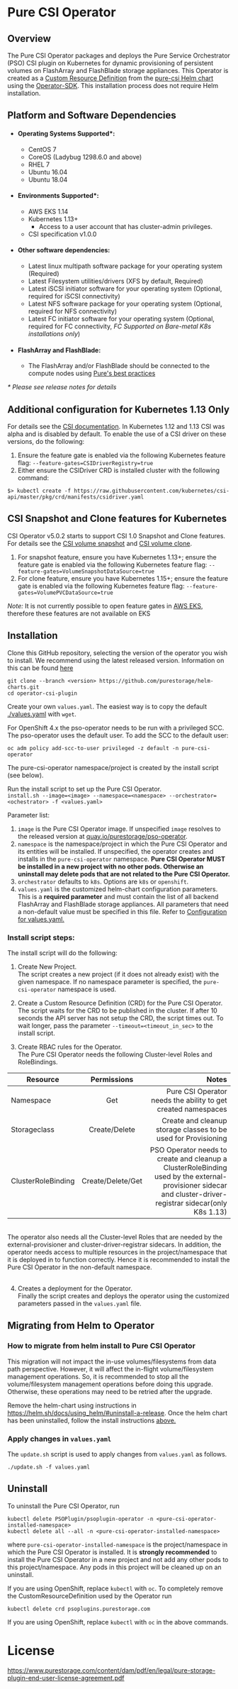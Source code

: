 # Pure CSI Operator

## Overview
The Pure CSI Operator packages and deploys the Pure Service Orchestrator (PSO) CSI plugin on Kubernetes for dynamic provisioning of persistent volumes on FlashArray and FlashBlade storage appliances. 
This Operator is created as a [Custom Resource Definition](https://kubernetes.io/docs/concepts/extend-kubernetes/api-extension/custom-resources/#customresourcedefinitions) from the [pure-csi Helm chart](https://github.com/purestorage/helm-charts#purestorage-helm-charts-and-helm-operator) using the [Operator-SDK](https://github.com/operator-framework/operator-sdk#overview).
This installation process does not require Helm installation.

## Platform and Software Dependencies
- #### Operating Systems Supported*:
  - CentOS 7
  - CoreOS (Ladybug 1298.6.0 and above)
  - RHEL 7
  - Ubuntu 16.04
  - Ubuntu 18.04
- #### Environments Supported*:
  - AWS EKS 1.14
  - Kubernetes 1.13+
    - Access to a user account that has cluster-admin privileges.
  - CSI specification v1.0.0
- #### Other software dependencies:
  - Latest linux multipath software package for your operating system (Required)
  - Latest Filesystem utilities/drivers (XFS by default, Required)
  - Latest iSCSI initiator software for your operating system (Optional, required for iSCSI connectivity)
  - Latest NFS software package for your operating system (Optional, required for NFS connectivity)
  - Latest FC initiator software for your operating system (Optional, required for FC connectivity, *FC Supported on Bare-metal K8s installations only*)
- #### FlashArray and FlashBlade:
  - The FlashArray and/or FlashBlade should be connected to the compute nodes using [Pure's best practices](https://support.purestorage.com/Solutions/Linux/Reference/Linux_Recommended_Settings)

_* Please see release notes for details_

## Additional configuration for Kubernetes 1.13 Only
For details see the [CSI documentation](https://kubernetes-csi.github.io/docs/csi-driver-object.html). 
In Kubernetes 1.12 and 1.13 CSI was alpha and is disabled by default. To enable the use of a CSI driver on these versions, do the following:

1. Ensure the feature gate is enabled via the following Kubernetes feature flag: ```--feature-gates=CSIDriverRegistry=true```
2. Either ensure the CSIDriver CRD is installed cluster with the following command:
```
$> kubectl create -f https://raw.githubusercontent.com/kubernetes/csi-api/master/pkg/crd/manifests/csidriver.yaml
```

## CSI Snapshot and Clone features for Kubernetes
CSI Operator v5.0.2 starts to support CSI 1.0 Snapshot and Clone features. For details see the [CSI volume snapshot](https://kubernetes-csi.github.io/docs/snapshot-restore-feature.html) and [CSI volume clone](https://kubernetes-csi.github.io/docs/volume-cloning.html).
1. For snapshot feature, ensure you have Kubernetes 1.13+; ensure the feature gate is enabled via the following Kubernetes feature flag: ```--feature-gates=VolumeSnapshotDataSource=true```
2. For clone feature, ensure you have Kubernetes 1.15+; ensure the feature gate is enabled via the following Kubernetes feature flag: ```--feature-gates=VolumePVCDataSource=true```

*Note:* It is not currently possible to open feature gates in [AWS EKS](https://github.com/aws/containers-roadmap/issues/512), therefore these features are not available on EKS

## Installation

Clone this GitHub repository, selecting the version of the operator you wish to install. We recommend using the latest released version. Information on this can be found [here](https://github.com/purestorage/helm-charts/releases)</br>
```
git clone --branch <version> https://github.com/purestorage/helm-charts.git
cd operator-csi-plugin
```

Create your own `values.yaml`. The easiest way is to copy the default [./values.yaml](./values.yaml) with `wget`.

For OpenShift 4.x the pso-operator needs to be run with a privileged SCC. The pso-operator uses the default user. To add the SCC to the default user:
```
oc adm policy add-scc-to-user privileged -z default -n pure-csi-operator
```
The pure-csi-operator namespace/project is created by the install script (see below).

Run the install script to set up the Pure CSI Operator. <br/>
```install.sh --image=<image> --namespace=<namespace> --orchestrator=<ochestrator> -f <values.yaml>```

Parameter list:<br/>
1. ``image`` is the Pure CSI Operator image. If unspecified ``image`` resolves to the released version at [quay.io/purestorage/pso-operator](https://quay.io/purestorage/pso-operator).
2. ``namespace`` is the namespace/project in which the Pure CSI Operator and its entities will be installed. If unspecified, the operator creates and installs in  the ``pure-csi-operator`` namespace.
**Pure CSI Operator MUST be installed in a new project with no other pods. Otherwise an uninstall may delete pods that are not related to the Pure CSI Operator.**
3. ``orchestrator`` defaults to ``k8s``. Options are ``k8s`` or ``openshift``. 
4. ``values.yaml`` is the customized helm-chart configuration parameters. This is a **required parameter** and must contain the list of all backend FlashArray and FlashBlade storage appliances. All parameters that need a non-default value must be specified in this file. 
Refer to [Configuration for values.yaml.](../pure-csi/README.md#configuration)

### Install script steps:
The install script will do the following:
1. Create New Project.<br/>
The script creates a new project (if it does not already exist) with the given namespace. If no namespace parameter is specified, the ``pure-csi-operator`` namespace is used.<br/> 

2. Create a Custom Resource Definition (CRD) for the Pure CSI Operator. <br/>
The script waits for the CRD to be published in the cluster. If after 10 seconds the API server has not setup the CRD, the script times out. To wait longer, pass the parameter 
``--timeout=<timeout_in_sec>`` to the install script.

3. Create RBAC rules for the Operator.<br/>
The Pure CSI Operator needs the following Cluster-level Roles and RoleBindings.


| Resource        | Permissions           | Notes  |
| ------------- |:-------------:| -----:|
| Namespace | Get | Pure CSI Operator needs the ability to get created namespaces |
| Storageclass | Create/Delete | Create and cleanup storage classes to be used for Provisioning |
| ClusterRoleBinding | Create/Delete/Get | PSO Operator needs to create and cleanup a ClusterRoleBinding used by the external-provisioner sidecar and cluster-driver-registrar sidecar(only K8s 1.13) |
<br/>
The operator also needs all the Cluster-level Roles that are needed by the external-provisioner and cluster-driver-registrar sidecars.
In addition, the operator needs access to multiple resources in the project/namespace that it is deployed in to function correctly. Hence it is recommended to install the Pure CSI Operator in the non-default namespace.
<br/>
<br/>
   
4. Creates a deployment for the Operator.<br/>
Finally the script creates and deploys the operator using the customized parameters passed in the ``values.yaml`` file.

## Migrating from Helm to Operator

### How to migrate from helm install to Pure CSI Operator
This migration will not impact the in-use volumes/filesystems from data path perspective. However, it will affect the in-flight volume/filesystem management operations. So, it is recommended to stop all the volume/filesystem management operations before doing this upgrade. Otherwise, these operations may need to be retried after the upgrade.

Remove the helm-chart using instructions in https://helm.sh/docs/using_helm/#uninstall-a-release.
Once the helm chart has been uninstalled, follow the install instructions [above.](#installation)

### Apply changes in ``values.yaml``
The ``update.sh`` script is used to apply changes from ``values.yaml`` as follows.
```
./update.sh -f values.yaml
```

## Uninstall
To uninstall the Pure CSI Operator, run 
```
kubectl delete PSOPlugin/psoplugin-operator -n <pure-csi-operator-installed-namespace>
kubectl delete all --all -n <pure-csi-operator-installed-namespace>
```
where ``pure-csi-operator-installed-namespace`` is the project/namespace in which the Pure CSI Operator is installed. It is **strongly recommended** to install the Pure CSI Operator in a new project and not add any other pods to this project/namespace. Any pods in this project will be cleaned up on an uninstall. 

If you are using OpenShift, replace `kubectl` with `oc`.
To completely remove the CustomResourceDefinition used by the Operator run
```
kubectl delete crd psoplugins.purestorage.com
```
If you are using OpenShift, replace `kubectl` with `oc` in the above commands.

# License
https://www.purestorage.com/content/dam/pdf/en/legal/pure-storage-plugin-end-user-license-agreement.pdf
